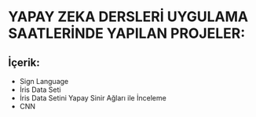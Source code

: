 # YAPAY ZEKA DERSLERİ UYGULAMA SAATLERİNDE YAPILAN PROJELER:

## İçerik:

* Sign Language 
* İris Data Seti
* İris Data Setini Yapay Sinir Ağları ile İnceleme
* CNN


